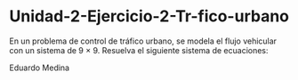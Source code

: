 # Unidad-2-Ejercicio-2-Tr-fico-urbano
En un problema de control de tráfico urbano, se modela el flujo vehicular con un sistema de 9 × 9. Resuelva el siguiente sistema de ecuaciones:

Eduardo Medina
